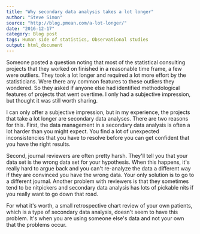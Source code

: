 ```yaml
---
title: "Why secondary data analysis takes a lot longer"
author: "Steve Simon"
source: "http://blog.pmean.com/a-lot-longer/"
date: "2016-12-17"
category: Blog post
tags: Human side of statistics, Observational studies
output: html_document
---
```


Someone posted a question noting that most of the statistical consulting
projects that they worked on finished in a reasonable time frame, a few
were outliers. They took a lot longer and required a lot more effort by
the statisticians. Were there any common features to these outliers they
wondered. So they asked if anyone else had identified methodological
features of projects that went overtime. I only had a subjective
impression, but thought it was still worth sharing.

<!---More--->

I can only offer a subjective impression, but in my experience, the
projects that take a lot longer are secondary data analyses. There are
two reasons for this. First, the data management in a secondary data
analysis is often a lot harder than you might expect. You find a lot of
unexpected inconsistencies that you have to resolve before you can get
confident that you have the right results.

Second, journal reviewers are often pretty harsh. They'll tell you that
your data set is the wrong data set for your hypothesis. When this
happens, it's really hard to argue back and you can't re-analyze the
data a different way if they are convinced you have the wrong data. Your
only solution is to go to a different journal. Another problem with
reviewers is that they sometimes tend to be nitpickers and secondary
data analysis has lots of pickable nits if you really want to go down
that road.

For what it's worth, a small retrospective chart review of your own
patients, which is a type of secondary data analysis, doesn't seem to
have this problem. It's when you are using someone else's data and not
your own that the problems occur.


